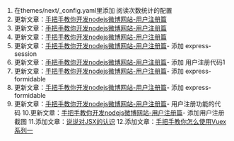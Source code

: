 1. 在themes/next/_config.yaml里添加 阅读次数统计的配置
2. 更新文章：[手把手教你开发nodejs微博网站-用户注册篇](http://phping1.github.io/2017/02/07/nodejsBlog-reg/)
3. 更新文章：[手把手教你开发nodejs微博网站-用户注册篇](http://phping1.github.io/2017/02/07/nodejsBlog-reg/)
4. 更新文章：[手把手教你开发nodejs微博网站-用户注册篇](http://phping1.github.io/2017/02/07/nodejsBlog-reg/)
5. 更新文章：[手把手教你开发nodejs微博网站-用户注册篇](http://phping1.github.io/2017/02/07/nodejsBlog-reg/)- 添加 express-session
6. 更新文章：[手把手教你开发nodejs微博网站-用户注册篇](http://phping1.github.io/2017/02/07/nodejsBlog-reg/)- 添加 用户注册代码1
7. 更新文章：[手把手教你开发nodejs微博网站-用户注册篇](http://phping1.github.io/2017/02/07/nodejsBlog-reg/)- 添加 express-formidable
8. 更新文章：[手把手教你开发nodejs微博网站-用户注册篇](http://phping1.github.io/2017/02/07/nodejsBlog-reg/)- 添加 express-formidable
9. 更新文章：[手把手教你开发nodejs微博网站-用户注册篇](http://phping1.github.io/2017/02/07/nodejsBlog-reg/)- 用户注册功能的代码
10.更新文章：[手把手教你开发nodejs微博网站-用户注册篇](http://phping1.github.io/2017/02/07/nodejsBlog-reg/)- 添加用户注册截图
11.添加文章：[说说对JSX的认识](http://phping1.github.io/2017/05/06/react-jsx/)
12.添加文章：[手把手教你怎么使用Vuex系列一](http://localhost:4000/2017/08/17/vuex-step-counter/#more)
